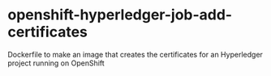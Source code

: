# openshift-hyperledger-job-add-certificates
Dockerfile to make an image that creates the certificates for an Hyperledger project running on OpenShift
